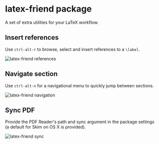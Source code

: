# latex-friend package

A set of extra utilities for your LaTeX workflow.

## Insert references

Use `ctrl-alt-r` to browse, select and insert references to a `\label`.

![latex-friend references](http://ruivieira.org/static/images/projects/latexfriend/latex-friend-references.gif)

## Navigate section

Use `ctrl-alt-n` for a navigational menu to quickly jump between sections.

![latex-friend navigation](http://ruivieira.org/static/images/projects/latexfriend/latex-friend-navigation.gif)

## Sync PDF

Provide the PDF Reader's path and sync argument in the package settings (a default for Skim on OS X is provided).

![latex-friend sync](http://ruivieira.org/static/images/projects/latexfriend/latex-friend-sync.gif)

